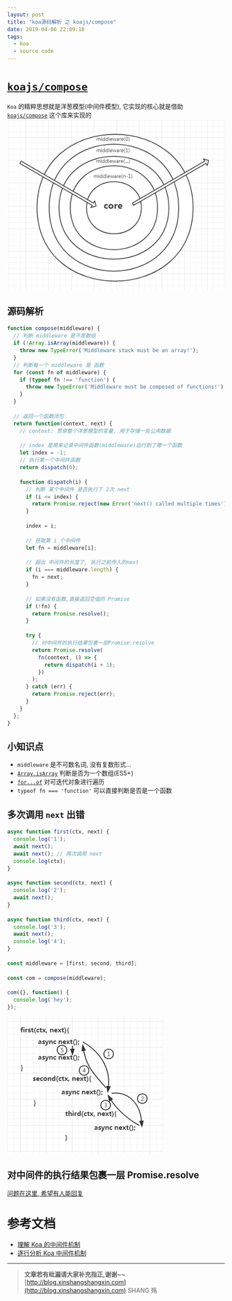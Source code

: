 ```yaml
---
layout: post
title: "koa源码解析 之 koajs/compose"
date: 2019-04-06 22:09:18
tags:
  - koa
  - source code
---
```


# [`koajs/compose`](https://github.com/koajs/compose)

`Koa` 的精粹思想就是洋葱模型(中间件模型), 它实现的核心就是借助 [`koajs/compose`](https://github.com/koajs/compose) 这个库来实现的
![](/img/koa-source-code/koa_compose/compose.png)

<!-- more -->

## 源码解析

```js
function compose(middleware) {
  // 判断 middleware 是不是数组
  if (!Array.isArray(middleware)) {
    throw new TypeError('Middleware stack must be an array!');
  }
  // 判断每一个 middleware 是 函数
  for (const fn of middleware) {
    if (typeof fn !== 'function') {
      throw new TypeError('Middleware must be composed of functions!');
    }
  }

  // 返回一个函数闭包
  return function(context, next) {
    // context: 贯穿整个洋葱模型的变量, 用于存储一些公用数据

    // index 是用来记录中间件函数(middleware)运行到了哪一个函数
    let index = -1;
    // 执行第一个中间件函数
    return dispatch(0);

    function dispatch(i) {
      // 判断 某个中间件 是否执行了 2次 next
      if (i <= index) {
        return Promise.reject(new Error('next() called multiple times'));
      }

      index = i;

      // 获取第 i 个中间件
      let fn = middleware[i];

      // 超出 中间件的长度了, 执行之前传入的next
      if (i === middleware.length) {
        fn = next;
      }

      // 如果没有函数,直接返回空值的 Promise
      if (!fn) {
        return Promise.resolve();
      }

      try {
        // 对中间件的执行结果包裹一层Promise.resolve
        return Promise.resolve(
          fn(context, () => {
            return dispatch(i + 1);
          })
        );
      } catch (err) {
        return Promise.reject(err);
      }
    }
  };
}
```

## 小知识点

- `middleware` 是不可数名词, 没有复数形式...
- [`Array.isArray`](https://developer.mozilla.org/en-US/docs/Web/JavaScript/Reference/Global_Objects/Array/isArray) 判断是否为一个数组(ES5+)
- [`for...of`](https://developer.mozilla.org/en-US/docs/Web/JavaScript/Reference/Statements/for...of) 对可迭代对象进行遍历
- `typeof fn === 'function'` 可以直接判断是否是一个函数

## 多次调用 `next` 出错

```js
async function first(ctx, next) {
  console.log('1');
  await next();
  await next(); // 两次调用 next
  console.log(ctx);
}

async function second(ctx, next) {
  console.log('2');
  await next();
}

async function third(ctx, next) {
  console.log('3');
  await next();
  console.log('4');
}

const middleware = [first, second, third];

const com = compose(middleware);

com({}, function() {
  console.log('hey');
});
```

![](/img/koa-source-code/koa_compose/next-multi.png)

## 对中间件的执行结果包裹一层 Promise.resolve

[问题在这里, 希望有人能回复](https://cnodejs.org/topic/5ca3359e31010b2dfbb426c4)

# 参考文档

- [理解 Koa 的中间件机制](https://github.com/zhangxiang958/zhangxiang958.github.io/issues/34)
- [逐行分析 Koa 中间件机制](https://juejin.im/post/5c7decbbe51d454a7c5e8474)
  <br>

---

> **文章若有纰漏请大家补充指正,谢谢~~**  
> [http://blog.xinshangshangxin.com](http://blog.xinshangshangxin.com) SHANG 殇
